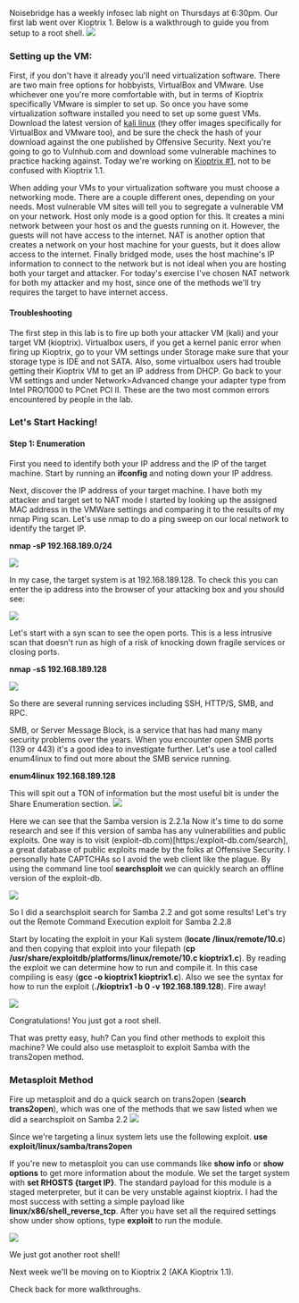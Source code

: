 
Noisebridge has a weekly infosec lab night on Thursdays at 6:30pm. Our first lab went over Kioptrix 1. Below is a walkthrough to guide you from setup to a root shell. 
![](/images/Noisebridge-logo.png)

### Setting up the VM: 

First, if you don't have it already you'll need virtualization software. There are two main free options for hobbyists, VirtualBox and VMware. Use whichever one you're more comfortable with, but in terms of Kioptrix specifically VMware is simpler to set up. So once you have some virtualization software installed you need to set up some guest VMs. Download the latest version of [kali linux](https://www.offensive-security.com/kali-linux-vmware-virtualbox-image-download/) (they offer images specifically for VirtualBox and VMware too), and be sure the check the hash of your download against the one published by Offensive Security. Next you're going to go to Vulnhub.com and download some vulnerable machines to practice hacking against. Today we're working on [Kioptrix #1](https://www.vulnhub.com/entry/kioptrix-level-1-1,22/), not to be confused with Kioptrix 1.1. 

When adding your VMs to your virtualization software you must choose a networking mode. There are a couple different ones, depending on your needs. Most vulnerable VM sites will tell you to segregate a vulnerable VM on your network. Host only mode is a good option for this. It creates a mini network between your host os and the guests running on it. However, the guests will not have access to the internet. NAT is another option that creates a network on your host machine for your guests, but it does allow access to the internet. Finally bridged mode, uses the host machine's IP information to connect to the network but is not ideal when you are hosting both your target and attacker. For today's exercise I've chosen NAT network for both my attacker and my host, since one of the methods we'll try requires the target to have internet access. 

#### Troubleshooting

The first step in this lab is to fire up both your attacker VM (kali) and your target VM (kioptrix). Virtualbox users, if you get a kernel panic error when firing up Kioptrix, go to your VM settings under Storage make sure that your storage type is IDE and not SATA. Also, some virtualbox users had trouble getting their Kioptrix VM to get an IP address from DHCP. Go back to your VM settings and under Network>Advanced change your adapter type from Intel PRO/1000 to PCnet PCI II. These are the two most common errors encountered by people in the lab.

### Let's Start Hacking!

#### Step 1: Enumeration

First you need to identify both your IP address and the IP of the target machine. Start by running an **ifconfig** and noting down your IP address. 

Next, discover the IP address of your target machine. I have both my attacker and target set to NAT mode I started by looking up the assigned MAC address in the VMWare settings and comparing it to the results of my nmap Ping scan.
Let's use nmap to do a ping sweep on our local network to identify the target IP.

**nmap -sP 192.168.189.0/24**

![](/images/kioptrix1/kioptrix1-1.png)

In my case, the target system is at 192.168.189.128. To check this you can enter the ip address into the browser of your attacking box and you should see: 

![](/images/kioptrix1/kioptrix1-2.png)


Let's start with a syn scan to see the open ports. This is a less intrusive scan that doesn't run as high of a risk of knocking down fragile services or closing ports.

**nmap -sS 192.168.189.128**

![](/images/kioptrix1/kioptrix1-3.png)

So there are several running services including SSH, HTTP/S, SMB, and RPC. 

SMB, or Server Message Block, is a service that has had many many security problems over the years. When you encounter open SMB ports (139 or 443) it's a good idea to investigate further. Let's use a tool called enum4linux to find out more about the SMB service running.

**enum4linux 192.168.189.128**

This will spit out a TON of information but the most useful bit is under the Share Enumeration section.
![](/images/kioptrix1/kioptrix1-5.png)

Here we can see that the Samba version is 2.2.1a
Now it's time to do some research and see if this version of samba has any vulnerabilities and public exploits. One way is to visit (exploit-db.com)[https:/exploit-db.com/search], a great database of public exploits made by the folks at Offensive Security. I personally hate CAPTCHAs so I avoid the web client like the plague. By using the command line tool **searchsploit** we can quickly search an offline version of the exploit-db.

![](/images/kioptrix1/kioptrix1-6.png)

So I did a searchsploit search for Samba 2.2 and got some results! Let's try out the Remote Command Execution exploit for Samba 2.2.8

Start by locating the exploit in your Kali system (**locate /linux/remote/10.c**) and then copying that exploit into your filepath (**cp /usr/share/exploitdb/platforms/linux/remote/10.c kioptrix1.c**). By reading the exploit we can determine how to run and compile it. In this case compiling is easy (**gcc -o kioptrix1 kioptrix1.c**). Also we see the syntax for how to run the exploit (**./kioptrix1 -b 0 -v 192.168.189.128**). Fire away!

![](/images/kioptrix1/kioptrix1-7.png)

Congratulations! You just got a root shell.

That was pretty easy, huh? Can you find other methods to exploit this machine? We could also use metasploit to exploit Samba with the trans2open method.

### Metasploit Method

Fire up metasploit and do a quick search on trans2open (**search trans2open**), which was one of the methods that we saw listed when we did a searchsploit on Samba 2.2
![](/images/kioptrix/kioptrix1-8.png)

Since we're targeting a linux system lets use the following exploit.
**use exploit/linux/samba/trans2open**

If you're new to metasploit you can use commands like **show info** or **show options** to get more information about the module. We set the target system with **set RHOSTS {target IP}**. The standard payload for this module is a staged meterpreter, but it can be very unstable against kioptrix. I had the most success with setting a simple payload like **linux/x86/shell_reverse_tcp**. After you have set all the required settings show under show options, type **exploit** to run the module.

![](/images/kioptrix1/kioptrix1-9.png)

We just got another root shell!

Next week we'll be moving on to Kioptrix 2 (AKA Kioptrix 1.1).

Check back for more walkthroughs.






